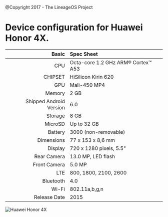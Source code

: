 @Copyright 2017 - The LineageOS Project

Device configuration for Huawei Honor 4X.
=====================================

Basic   | Spec Sheet
-------:|:-------------------------
CPU     | Octa-core 1.2 GHz ARM® Cortex™ A53
CHIPSET | HiSilicon Kirin 620
GPU     | Mali-450 MP4
Memory  | 2 GB
Shipped Android Version | 6.0
Storage | 8 GB
MicroSD | Up to 32 GB
Battery | 3000 (non-removable)
Dimensions | 77 x 153 x 8,6 mm
Display | 720 x 1280 pixels, 5.5"
Rear Camera  | 13.0 MP, LED flash
Front Camera | 5.0 MP
LTE          | 800, 1800, 2100, 2600
Bluetooth    | 4.0
Wi-Fi        | 802.11a,b,g,n
Release Date | 2015

![Huawei Honor 4X](https://wiki.lineageos.org/images/devices/cherry.png "Huawei Honor 4X")
